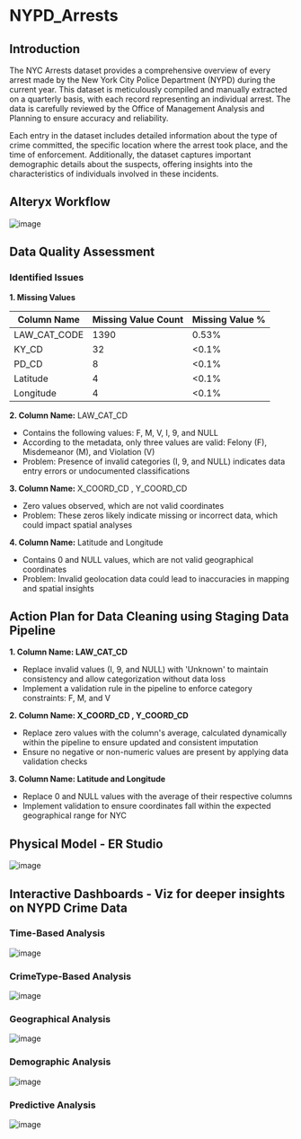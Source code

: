 # NYPD_Arrests


## Introduction

The NYC Arrests dataset provides a comprehensive overview of every arrest made by the New York City Police Department (NYPD) during the current year. This dataset is meticulously compiled and manually extracted on a quarterly basis, with each record representing an individual arrest. The data is carefully reviewed by the Office of Management Analysis and Planning to ensure accuracy and reliability.

Each entry in the dataset includes detailed information about the type of crime committed, the specific location where the arrest took place, and the time of enforcement. Additionally, the dataset captures important demographic details about the suspects, offering insights into the characteristics of individuals involved in these incidents.


## Alteryx Workflow

![image](https://github.com/user-attachments/assets/68a1e64a-ebad-401c-989b-422a032acace)


## **Data Quality Assessment**

### **Identified Issues**

**1. Missing Values**

| Column Name   | Missing Value Count | Missing Value % |
|--------------|--------------------|----------------|
| LAW_CAT_CODE | 1390               | 0.53%         |
| KY_CD        | 32                 | <0.1%         |
| PD_CD        | 8                  | <0.1%         |
| Latitude     | 4                  | <0.1%         |
| Longitude    | 4                  | <0.1%         |


**2.	Column Name:** LAW_CAT_CD

   - Contains the following values: F, M, V, I, 9, and NULL
   - According to the metadata, only three values are valid: Felony (F), Misdemeanor (M), and Violation (V)
   - Problem: Presence of invalid categories (I, 9, and NULL) indicates data entry errors or undocumented classifications

**3.	Column Name:** X_COORD_CD , Y_COORD_CD

  - Zero values observed, which are not valid coordinates
  - Problem: These zeros likely indicate missing or incorrect data, which could impact spatial analyses

**4.	Column Name:** Latitude and Longitude
    
  - Contains 0 and NULL values, which are not valid geographical coordinates
  -  Problem: Invalid geolocation data could lead to inaccuracies in mapping and spatial insights




## **Action Plan for Data Cleaning using Staging Data Pipeline**

**1.	Column Name: LAW_CAT_CD**
  - Replace invalid values (I, 9, and NULL) with 'Unknown' to maintain consistency and allow categorization without data loss
  - Implement a validation rule in the pipeline to enforce category constraints: F, M, and V

**2.	Column Name: X_COORD_CD , Y_COORD_CD**
  - Replace zero values with the column's average, calculated dynamically within the pipeline to ensure updated and consistent imputation
  - Ensure no negative or non-numeric values are present by applying data validation checks

**3.	Column Name: Latitude and Longitude**
  - Replace 0 and NULL values with the average of their respective columns
  - Implement validation to ensure coordinates fall within the expected geographical range for NYC




## Physical Model - ER Studio

![image](https://github.com/user-attachments/assets/bafafced-d7b8-43dc-add2-806755a68057)


## Interactive Dashboards - Viz for deeper insights on NYPD Crime Data

### Time-Based Analysis

![image](https://github.com/user-attachments/assets/209a41b8-d5af-4cde-a25a-da761369a6e4)

### CrimeType-Based Analysis

![image](https://github.com/user-attachments/assets/0c2cbf64-ee89-43bc-9633-f3463001e3e2)

### Geographical Analysis

![image](https://github.com/user-attachments/assets/a45d15cf-aa4c-4ef4-8a84-bf7d5af352b5)

### Demographic Analysis

![image](https://github.com/user-attachments/assets/2d36e9fe-7180-4d87-9047-1cd3cb832afb)

### Predictive Analysis

![image](https://github.com/user-attachments/assets/21517c8d-00d2-4f8c-ad2f-a776cf8cba62)
